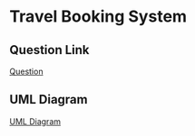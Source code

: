 # Travel Booking System

## Question Link
<a href="https://nymblelabs.notion.site/Software-Design-Task-JAVA-f8b00594c5d847bdbfa9da7dde206777">Question</a>    

## UML Diagram
<a href="https://viewer.diagrams.net/?highlight=0000ff&edit=_blank&layers=1&nav=1&page-id=BQZFBWG64lqbwtkaHIui&title=d1.drawio#R%3Cmxfile%3E%3Cdiagram%20id%3D%22clRk-z8wnmMJyax6o7K0%22%20name%3D%22Page-1%22%3E7VZNj5swEP01SO0hFR8Bcd2QbXvIqlHTj7MDA1hrGGScTbK%2FvmMwIYRlm6baniohhXkzY8x7bxwsLyoOnySr8gdMQFiunRwsb2m5rmN7If1o5Ngivuu0QCZ5Yop6YMOfoes06I4nUA8KFaJQvBqCMZYlxGqAMSlxPyxLUQyfWrEMRsAmZmKM%2FuSJyls09O0e%2Fww8y7snO7bJFKwrNkCdswT3Z5B3b3mRRFTtXXGIQGjyOl7avo8T2dPGJJTqmoa5SNYK3TzO17P4%2B7b48UXImVnliYmdeeE1q2soM5Bm1%2BrYUVHveSFYSdEixVJtTMahmAmelXQf016o01s8gVScWLwzCYUVoXHORbJiR9zpHdeKxY9dtMhR8mdalgmzJqWlMoZwg0HFRncSbBMqoaaadUeDcwE9sMOgcMVqZYAYhWBVzben1yiYzHi5QKWwMEUpFyJCgbLhwEsYhGnc7E7iI5xlgjiEbUoZwygRAIdJqZyTAWhyAAtQ8kglpiE0ljEz45lw3xvQCQyWn5kvDIzvjeez08K9LejGOOMPXOKOXGK5Cz1NHPQ43emhPFYwcgwxoF7laordzk8CUjXpprpiMS%2BzVVOznPfIV0OJhpB6U9HMXc6TBErtBFRMsVZ2rXGFvFQNZ%2F6CLmI2sj%2F4lk9biih2%2BpguXS5VhCW9FeONnkCe2oP21XXiT0%2Fi2BHGAm5wnQXct7KA94IFLtQWvDkbWrW7w9K5XeWC9BLQy%2FpNq76cOSPpvbH03gsyC7YFscaaK456fdnWXsj%2FO4X%2FcvBv0N53rxz%2FN5J%2BPjH9tHqOyTs9%2Be%2F%2FHwL%2F4BAIrvwfuOEQoLD%2FEmlyZ99z3v0v%3C%2Fdiagram%3E%3Cdiagram%20id%3D%22BQZFBWG64lqbwtkaHIui%22%20name%3D%22Page-2%22%3E7Vxbc9o4FP41zKQP6fiCDTxyybadSbqZkk53n3aELUAT22JkkYT%2B%2Bj2y5BsSBCgOPHgm06KjY1nS%2Bc7Hp0vSccfx2xeGVssHGuKo41jhW8eddBxn0O%2FDv8KwkQbbd2xpWTASKltpmJLfWBktZV2TEKc1R05pxMmqbgxokuCA12yIMfpad5vTqP7WFVpgzTANUKRbf5GQL6W171ml%2FSsmi2X%2BZttSNTHKnZUhXaKQvlZM7l3HHTNKufwUv41xJCYvn5df%2F%2BG%2Bywdjz908Pbz1vwWjn79uZWN%2FHfNIMQSGE37eph3Z9AuK1mq%2BHlGa4mSBmRo03%2BQzmb6SOEIJlEZzmvCpqrGhjCKySOBzAB2EJ93RC2acQBCGqoLTFViDJYnCe7ShazGMlKPgOS%2BNlpSR39AsilSbUM24wpPj1zym4kkwW2BlOAWfx3xu7C3TA3qrOd6jlCtDQKMIrVIyK4YRI7YgyYhyTmPlNCdRNKYRZdkcuCHC%2FXmQ9Y7RZ1yp8YM%2Bns2hRs0oTAB%2B24LgO%2FGzC1BBNmIaY8428Jxqpet4sh2ViU5P4fK1hLXTV7ZlBdKupXIYqVRaFG2XcIEPCjFHoMfV0HMLxQTFUBrCpylnJFl0IHqOa4vZvM2mQQHs%2BzqeCbDs9JwhgFug2iIwdfVqztALjh7Rc5BRgHB6UqbgWZjq7vFmup6lAVkBMmmiXissjKyE5Wmz2n4EBZy8EE5wepcwQAsO5WNfUbqcYtGfSEB3KN02hZPjL3iBhEoGASK4hp2EypSqAE2Z8qyK8JzvzKl0hQKYuvvMZ9ItLT8UAoSJwrPzKCOvJQlDnIh8oBxxJMEvBryiMMUZQrwR%2FACQxtZnr%2BNBx8dQtssy%2FAh3xsc0gbEgkqEaQ2a94pT%2FUQo45hTIIe8fhvhBtyHAdzXAazGOSBY7GeP8G8c%2BKcAxhCrCZUSfRMAnt7YWdVePumuIcIRmkBw0JTIBJkz6bkX%2BUsG1nQP5rCk28wzBHSk%2Bu%2FlUoQZp3uIxg4fiL0ONTiwGpxBzRKLUUJNinnMZ4TS5kexp9Ksx4k2tpPsHSxw8T9fzOQkIhHJU9N8dzkCzaf4463xOfzffEq63ucC1djQmL7zqPf1kJPSWT8%2Bccv3DUs7OjWdPOl9Luv0hb0XoRUWoa9U1qHVxDdo7RYMGSOQ03%2BySlrBi5SRB4nsylT5DxtDmnqSF6JuULqXeMwvdXU1UllrGBlDBrQTvaiMnX0MTLV0eDX7%2FuuVnv5WfjQX34vJzcJz8BIrKV657BebwBUSkiELNS5JgMgzDgoRyyWVUeqjqWHzaI4oFRxn6BTpvWGU1%2BdKx0xkeSW15Y8DiFfEpObJ8rqXCxrLl4sox32CuJEwZ%2BVY1XpNq9AZ12Xg7MHCtZUBPoTfPjx77FN1YId196pKKQJmVpUF5ttR0LNgsM9r2yDQTuHpNyTRbP1VpddrZwmub1pym%2BDYl1Gz92KOyfab0FolAk%2BxTVGB8LnbOpKMub75L7WemmsJrUpOC7ziPaSbM9u3EjVuOah7EBv1kArGdc8f5YayvJmt7Gq2EuioJtaWgfAMJOib8eI0pKH3BeoCCEsRSbmgduvBr6edYMPWPlkgm9HhNSSRHX7y1Euls4e0fSA5NKSRHX1wdKWnq%2B94tTVwIRwaRYsKR35RGyVmhBiQZ%2Ffx%2FnKxjzBCvHcNs7xdWT8vlPZ%2FD1c3JsqVrUhAe7ofdS8kZTbb0nZnr%2Bw3KlgIuClG%2Bq1OT3TXpFrsp3eLoy7cRSklQgcsXccm0LD4yHJN13O4n%2F9FNBGcv1XQPxEWvMVjoB8n6vb52TaQx2nyO%2FcC4Jgp7g5llNUguvrVFLiYQ%2BcZFdWMoMh3RVg7kNnuOqLLzM0YCiBNRF02%2FtXsvp1BN79jFjxEl3cYWP6aj3nbxc6bwGq7FG8Pb2KV409K2vqwpdoZ38gD4PuZUkDu3ZNAEWvQljpkMmlriuAfcKcfhAufiAkYLgPmBo2yb9q6skRJEqgPbEeqAx7lywEk4FL9LBcW7H78xo0%2F0ASWbXFOUdTFKwr8zqMB72OYfFcms8K8oQLxUcfJWrZxsVEl2XvT4hK96GDVdswDv8VPcCd2GHNk3r%2BawV%2BNs3G%2FPjSyb4Zf6KEzRV%2B94pNlBSfHbOlsbtt3uluSQA1VPlRjSGvK2GnK3G5IzoTWUgbEY%2BB%2Fg03Qt%2Fgrw2TTO%2FANx5uzQqB8FNLtXx4e24X8q0LZXWk3jTL8JfhU4K3nws2U5dS4c%2BO%2BxYVZ6xIzA9Ihl4Dko8l1I2heGpNNz6kg6DyA%2Fmvj0DYGGAVmC7n003go4DupwtDznAnB8l0nzeXsXt951fWV72wx4MnA%2FmkoPuCf%2B4chtHGW9A1F2ZcLwClEGxfKvGkj38m9DuHf%2FAw%3D%3D%3C%2Fdiagram%3E%3C%2Fmxfile%3E">UML Diagram</a>